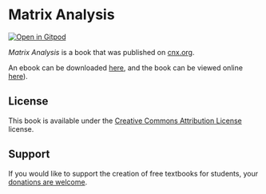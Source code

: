 # Matrix Analysis

[![Open in Gitpod](https://gitpod.io/button/open-in-gitpod.svg)](https://gitpod.io/from-referrer/)

_Matrix Analysis_ is a book that was published on [cnx.org](https://cnx.org/).

An ebook can be downloaded [here](https://github.com/cnx-user-books/cnxbook-matrix-analysis/releases/latest), and the book can be viewed online [here](https://github.com/cnx-user-books/cnxbook-matrix-analysis/releases/latest)).

## License
This book is available under the [Creative Commons Attribution License](./LICENSE) license.

## Support
If you would like to support the creation of free textbooks for students, your [donations are welcome](https://riceconnect.rice.edu/donation/support-openstax-banner).
